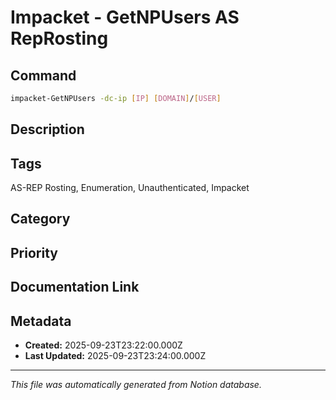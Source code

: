 # Impacket - GetNPUsers AS RepRosting

## Command
```bash
impacket-GetNPUsers -dc-ip [IP] [DOMAIN]/[USER]
```

## Description


## Tags
AS-REP Rosting, Enumeration, Unauthenticated, Impacket

## Category


## Priority


## Documentation Link


## Metadata
- **Created:** 2025-09-23T23:22:00.000Z
- **Last Updated:** 2025-09-23T23:24:00.000Z

---
*This file was automatically generated from Notion database.*